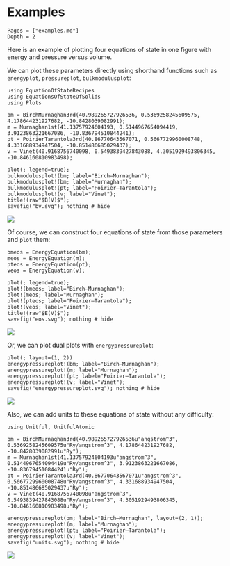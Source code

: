 # Examples

```@contents
Pages = ["examples.md"]
Depth = 2
```

Here is an example of plotting four equations of state in one figure with energy and
pressure versus volume.

We can plot these parameters directly using shorthand functions such as `energyplot`, `pressureplot`, `bulkmodulusplot`:

```@repl 1
using EquationOfStateRecipes
using EquationsOfStateOfSolids
using Plots

bm = BirchMurnaghan3rd(40.989265727926536, 0.5369258245609575, 4.178644231927682, -10.8428039082991);
m = Murnaghan1st(41.13757924604193, 0.5144967654094419, 3.9123863221667086, -10.836794510844241);
pt = PoirierTarantola3rd(40.86770643567071, 0.5667729960008748, 4.331688934947504, -10.851486685029437);
v = Vinet(40.9168756740098, 0.5493839427843088, 4.3051929493806345, -10.846160810983498);

plot(; legend=true);
bulkmodulusplot!(bm; label="Birch–Murnaghan");
bulkmodulusplot!(bm; label="Murnaghan");
bulkmodulusplot!(pt; label="Poirier–Tarantola");
bulkmodulusplot!(v; label="Vinet");
title!(raw"$B(V)$");
savefig("bv.svg"); nothing # hide
```

![](bv.svg)

Of course, we can construct four equations of state from those parameters and `plot` them:

```@repl 1
bmeos = EnergyEquation(bm);
meos = EnergyEquation(m);
pteos = EnergyEquation(pt);
veos = EnergyEquation(v);

plot(; legend=true);
plot!(bmeos; label="Birch–Murnaghan");
plot!(meos; label="Murnaghan");
plot!(pteos; label="Poirier–Tarantola");
plot!(veos; label="Vinet");
title!(raw"$E(V)$");
savefig("eos.svg"); nothing # hide
```

![](eos.svg)

Or, we can plot dual plots with `energypressureplot`:

```@repl 1
plot(; layout=(1, 2))
energypressureplot!(bm; label="Birch–Murnaghan");
energypressureplot!(m; label="Murnaghan");
energypressureplot!(pt; label="Poirier–Tarantola");
energypressureplot!(v; label="Vinet");
savefig("energypressureplot.svg"); nothing # hide
```

![](energypressureplot.svg)

Also, we can add units to these equations of state without any difficulty:

```@repl 1
using Unitful, UnitfulAtomic

bm = BirchMurnaghan3rd(40.989265727926536u"angstrom^3", 0.5369258245609575u"Ry/angstrom^3", 4.178644231927682, -10.8428039082991u"Ry");
m = Murnaghan1st(41.13757924604193u"angstrom^3", 0.5144967654094419u"Ry/angstrom^3", 3.9123863221667086, -10.836794510844241u"Ry");
pt = PoirierTarantola3rd(40.86770643567071u"angstrom^3", 0.5667729960008748u"Ry/angstrom^3", 4.331688934947504, -10.851486685029437u"Ry");
v = Vinet(40.9168756740098u"angstrom^3", 0.5493839427843088u"Ry/angstrom^3", 4.3051929493806345, -10.846160810983498u"Ry");

energypressureplot(bm; label="Birch–Murnaghan", layout=(2, 1));
energypressureplot!(m; label="Murnaghan");
energypressureplot!(pt; label="Poirier–Tarantola");
energypressureplot!(v; label="Vinet");
savefig("units.svg"); nothing # hide
```

![](units.svg)
